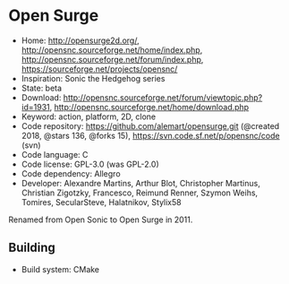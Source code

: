 # Open Surge

- Home: http://opensurge2d.org/, http://opensnc.sourceforge.net/home/index.php, http://opensnc.sourceforge.net/forum/index.php, https://sourceforge.net/projects/opensnc/
- Inspiration: Sonic the Hedgehog series
- State: beta
- Download: http://opensnc.sourceforge.net/forum/viewtopic.php?id=1931, http://opensnc.sourceforge.net/home/download.php
- Keyword: action, platform, 2D, clone
- Code repository: https://github.com/alemart/opensurge.git (@created 2018, @stars 136, @forks 15), https://svn.code.sf.net/p/opensnc/code (svn)
- Code language: C
- Code license: GPL-3.0 (was GPL-2.0)
- Code dependency: Allegro
- Developer: Alexandre Martins, Arthur Blot, Christopher Martinus, Christian Zigotzky, Francesco, Reimund Renner, Szymon Weihs, Tomires, SecularSteve, Halatnikov, Stylix58

Renamed from Open Sonic to Open Surge in 2011.

## Building

- Build system: CMake
